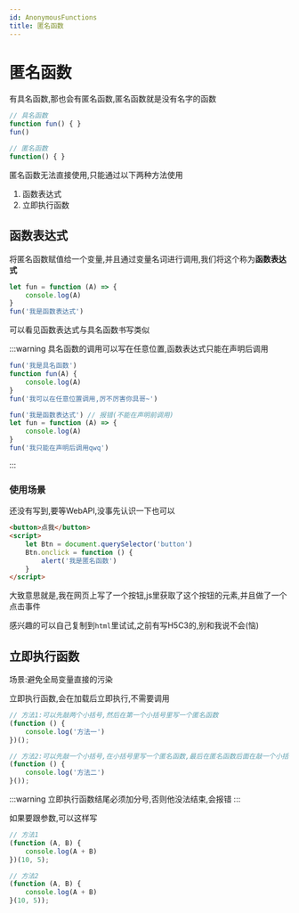 ```yaml
---
id: AnonymousFunctions
title: 匿名函数
---
```


# 匿名函数

有具名函数,那也会有匿名函数,匿名函数就是没有名字的函数

```js showLineNumbers
// 具名函数
function fun() { }
fun()

// 匿名函数
function() { }
```

匿名函数无法直接使用,只能通过以下两种方法使用

1. 函数表达式
2. 立即执行函数

## 函数表达式

将匿名函数赋值给一个变量,并且通过变量名词进行调用,我们将这个称为**函数表达式**

```js showLineNumbers
let fun = function (A) => {
    console.log(A)
}
fun('我是函数表达式')
```

可以看见函数表达式与具名函数书写类似

:::warning
具名函数的调用可以写在任意位置,函数表达式只能在声明后调用

```js
fun('我是具名函数')
function fun(A) {
	console.log(A)
}
fun('我可以在任意位置调用,厉不厉害你具哥~')
```

```js
fun('我是函数表达式') // 报错(不能在声明前调用)
let fun = function (A) => {
 	console.log(A)
}
fun('我只能在声明后调用qwq')
```
:::

### 使用场景

还没有写到,要等WebAPI,没事先认识一下也可以

```html showLineNumbers
<button>点我</button>
<script>
    let Btn = document.querySelector('button')
    Btn.onclick = function () {
        alert('我是匿名函数')
    }
</script>
```

大致意思就是,我在网页上写了一个按钮,js里获取了这个按钮的元素,并且做了一个点击事件

感兴趣的可以自己复制到`html`里试试,之前有写H5C3的,别和我说不会(恼)

## 立即执行函数

场景:避免全局变量直接的污染

立即执行函数,会在加载后立即执行,不需要调用

```js showLineNumbers
// 方法1:可以先敲两个小括号,然后在第一个小括号里写一个匿名函数
(function () {
    console.log('方法一')
})();

// 方法2:可以先敲一个小括号,在小括号里写一个匿名函数,最后在匿名函数后面在敲一个小括号
(function () {
    console.log('方法二')
}());
```

:::warning
立即执行函数结尾必须加分号,否则他没法结束,会报错
:::

如果要跟参数,可以这样写

```js showLineNumbers
// 方法1
(function (A, B) {
    console.log(A + B)
})(10, 5);

// 方法2
(function (A, B) {
    console.log(A + B)
}(10, 5));
```

